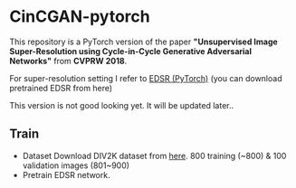 # CinCGAN-pytorch

This repository is a PyTorch version of the paper **"Unsupervised Image Super-Resolution using Cycle-in-Cycle Generative Adversarial Networks"** from **CVPRW 2018**.


For super-resolution setting I refer to [EDSR (PyTorch)](https://github.com/thstkdgus35/EDSR-PyTorch) (you can download pretrained EDSR from here)

This version is not good looking yet. 
It will be updated later..

## Train
* Dataset 
Download DIV2K dataset from [here](https://data.vision.ee.ethz.ch/cvl/DIV2K/).
800 training (~800) & 100 validation images (801~900)
* Pretrain EDSR network. 

